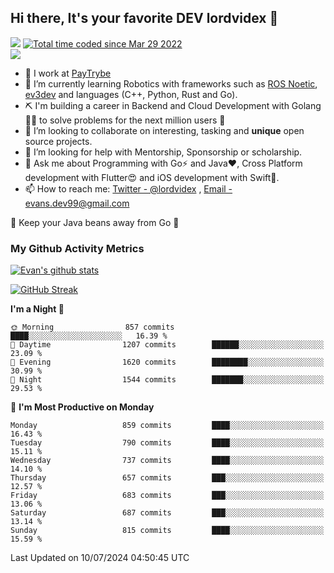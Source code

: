 ## Hi there, It's your favorite DEV lordvidex 👋
<img src="https://komarev.com/ghpvc/?username=lordvidex&label=Views&color=blue&style=plastic" /> <a href="https://wakatime.com/@0e56db35-d16b-410a-acc0-4085055304bf"><img src="https://wakatime.com/badge/user/0e56db35-d16b-410a-acc0-4085055304bf.svg" alt="Total time coded since Mar 29 2022" /></a>  
![](https://github-profile-trophy.vercel.app/?username=lordvidex)
- 🔭 I work at [PayTrybe](https://www.paytrybe.com)
- 🌱 I’m currently learning Robotics with frameworks such as [ROS Noetic](ros.org), [ev3dev](www.ev3dev.org) and languages (C++, Python, Rust and Go).
- ⛏️ I'm building a career in Backend and Cloud Development with Golang 🧙🏼 to solve problems for the next million users 🤌
- 👯 I’m looking to collaborate on interesting, tasking and **unique** open source projects.
- 🤔 I’m looking for help with Mentorship, Sponsorship or scholarship.
- 💬 Ask me about Programming with Go⚡️ and Java❤️, Cross Platform development with Flutter😍 and iOS development with Swift🚀.
- 📫 How to reach me: [Twitter - @lordvidex](https://twitter.com/lordvidex) , [Email - evans.dev99@gmail.com](mailto:evans.dev99@gmail.com?body=Hello%20Evans,)
  
    
🎤 Keep your Java beans away from Go 🌚
  
  
### My Github Activity Metrics
<div>
<!-- <a href="https://github.com/lordvidex">
  <img src="https://github-readme-stats.vercel.app/api/top-langs/?username=lordvidex&theme=light" />
</a>    -->
<!-- [![Top Langs](https://github-readme-stats.vercel.app/api/top-langs/?username=lordvidex)](https://github.com/lordvidex/)  -->
<a href="https://github.com/lordvidex">
 <img src="https://github-readme-stats.vercel.app/api?username=lordvidex&show_icons=true&theme=light&line_height=27" alt="Evan's github stats"/>
</a>
</div>

[![GitHub Streak](https://github-readme-streak-stats.herokuapp.com?user=lordvidex&theme=github-dark&hide_border=true)](https://git.io/streak-stats)

<!--
  <a href="https://github.com/iampawan/FlutterExampleApps">
    <img align="center" src="https://github-readme-stats.vercel.app/api/pin/?username=iampawan&repo=FlutterExampleApps&theme=light" />

  </a>
  <a href="https://github.com/iampawan/VelocityX">
   <img align="center" src="https://github-readme-stats.vercel.app/api/pin/?username=iampawan&repo=VelocityX&theme=light" />
  </a>
-->
<!--START_SECTION:waka-->
**I'm a Night 🦉** 

```text
🌞 Morning                857 commits         ████░░░░░░░░░░░░░░░░░░░░░   16.39 % 
🌆 Daytime                1207 commits        ██████░░░░░░░░░░░░░░░░░░░   23.09 % 
🌃 Evening                1620 commits        ████████░░░░░░░░░░░░░░░░░   30.99 % 
🌙 Night                  1544 commits        ███████░░░░░░░░░░░░░░░░░░   29.53 % 
```
📅 **I'm Most Productive on Monday** 

```text
Monday                   859 commits         ████░░░░░░░░░░░░░░░░░░░░░   16.43 % 
Tuesday                  790 commits         ████░░░░░░░░░░░░░░░░░░░░░   15.11 % 
Wednesday                737 commits         ████░░░░░░░░░░░░░░░░░░░░░   14.10 % 
Thursday                 657 commits         ███░░░░░░░░░░░░░░░░░░░░░░   12.57 % 
Friday                   683 commits         ███░░░░░░░░░░░░░░░░░░░░░░   13.06 % 
Saturday                 687 commits         ███░░░░░░░░░░░░░░░░░░░░░░   13.14 % 
Sunday                   815 commits         ████░░░░░░░░░░░░░░░░░░░░░   15.59 % 
```



 Last Updated on 10/07/2024 04:50:45 UTC
<!--END_SECTION:waka-->
